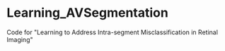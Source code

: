 # Learning_AVSegmentation
Code for "Learning to Address Intra-segment Misclassification in Retinal Imaging"
